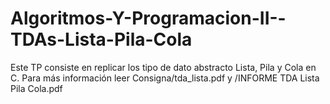 # Algoritmos-Y-Programacion-II--TDAs-Lista-Pila-Cola
Este TP consiste en replicar los tipo de dato abstracto Lista, Pila y Cola en C. Para más información leer Consigna/tda_lista.pdf y /INFORME TDA Lista Pila Cola.pdf
